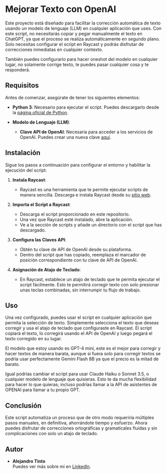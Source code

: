# Mejorar Texto con OpenAI

Este proyecto está diseñado para facilitar la corrección automática de texto usando un modelo de lenguaje (LLM) en cualquier aplicación que uses. Con este script, no necesitarás copiar y pegar manualmente el texto en ChatGPT, ya que el proceso se realiza automáticamente en segundo plano. Solo necesitas configurar el script en Raycast y podrás disfrutar de correcciones inmediatas en cualquier contexto.

También puedes configurarlo para hacer oneshot del modelo en cualquier lugar, no solamente corrige texto, le puedes pasar cualquier cosa y te responderá.

## Requisitos

Antes de comenzar, asegúrate de tener los siguientes elementos:

- **Python 3**: Necesario para ejecutar el script. Puedes descargarlo desde la [página oficial de Python](https://www.python.org/downloads/).

- **Modelo de Lenguaje (LLM)**:
  - **Clave API de OpenAI**: Necesaria para acceder a los servicios de OpenAI. Puedes crear una nueva clave [aquí](https://platform.openai.com/account/api-keys).
  

## Instalación

Sigue los pasos a continuación para configurar el entorno y habilitar la ejecución del script:

1. **Instala Raycast**: 
   - Raycast es una herramienta que te permite ejecutar scripts de manera sencilla. Descarga e instala Raycast desde su [sitio web](https://www.raycast.com/).

2. **Importa el Script a Raycast**:
   - Descarga el script proporcionado en este repositorio.
   - Una vez que Raycast esté instalado, abre la aplicación.
   - Ve a la sección de scripts y añade un directorio con el script que has descargado.
   
3. **Configura las Claves API**:
   - Obtén tu clave de API de OpenAI desde su plataforma.
   - Dentro del script que has copiado, reemplaza el marcador de posición correspondiente con tu clave de API de OpenAI.

4. **Asignación de Atajo de Teclado**:
   - En Raycast, establece un atajo de teclado que te permita ejecutar el script fácilmente. Esto te permitirá corregir texto con solo presionar unas teclas combinadas, sin interrumpir tu flujo de trabajo.

## Uso

Una vez configurado, puedes usar el script en cualquier aplicación que permita la selección de texto. Simplemente selecciona el texto que deseas corregir y usa el atajo de teclado que configuraste en Raycast. El script copiará el texto, lo corregirá usando el API de OpenAI y luego pegará el texto corregido en su lugar.

El modelo que estoy usando es GPT-4 mini, este es el mejor para corregir y hacer textos de manera barata, aunque si fuera solo para corregir textos se podría usar perfectamente Gemini Flash 8B ya que el precio es la mitad de barato.

Igual podrías cambiar el script para usar Claude Haiku o Sonnet 3.5, o cualquier modelo de lenguaje que quisieras. Esto te da mucha flexibilidad para hacer lo que quieras; incluso podrías llamar a la API de asistentes de OPENAI para llamar a tu propio GPT.

## Conclusión

Este script automatiza un proceso que de otro modo requeriría múltiples pasos manuales, en definitiva, ahorrándote tiempo y esfuerzo. Ahora puedes disfrutar de correcciones ortográficas y gramaticales fluidas y sin complicaciones con solo un atajo de teclado.

## Autor

- **Alejandro Tinto**  
  Puedes ver más sobre mi en [LinkedIn](https://www.linkedin.com/in/alejandro-tinto/).